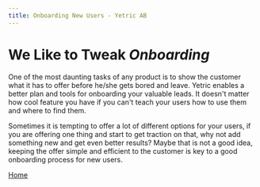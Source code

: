 ```yaml
---
title: Onboarding New Users - Yetric AB
---
```


# We Like to Tweak _Onboarding_

One of the most daunting tasks of any product is to show the customer what it has to offer before he/she gets bored and leave. Yetric enables a better plan and tools for onboarding your valuable leads. It doesn't matter how cool feature you have if you can't teach your users how to use them and where to find them.

Sometimes it is tempting to offer a lot of different options for your users, if you are offering one thing and start to get traction on that, why not add something new and get even better results? Maybe that is not a good idea, keeping the offer simple and efficient to the customer is key to a good onboarding process for new users.

[Home](/)
